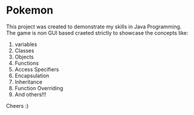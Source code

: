 # Pokemon
This project was created to demonstrate my skills in Java Programming. The game is non GUI based craeted strictly to showcase the 
concepts like:
1. variables
2. Classes
3. Objects
4. Functions
5. Access Specifiers
6. Encapsulation
7. Inheritance
8. Function Overriding
9. And others!!!

Cheers :)
